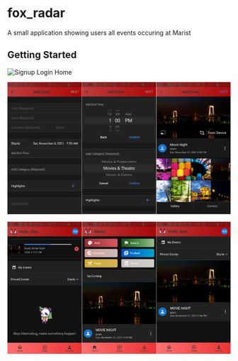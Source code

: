 # fox_radar

A small application showing users all events occuring at Marist

## Getting Started

![Signup Login Home](images/thumbnail_1.png)


![Creating an event](images/create_event_thumbnail.png)


![Looking for events](images/thumbnail_3.png)
